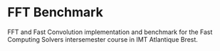 # FFT Benchmark
FFT and Fast Convolution implementation and benchmark for the Fast Computing Solvers 
intersemester course in IMT Atlantique Brest.
